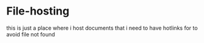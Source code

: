 # File-hosting
this is just a place where i host documents that i need to have hotlinks for to avoid file not found
